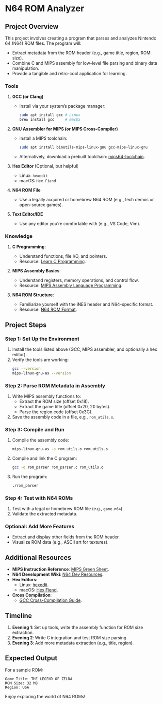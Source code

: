 # N64 ROM Analyzer

## Project Overview
This project involves creating a program that parses and analyzes Nintendo 64 (N64) ROM files. The program will:
- Extract metadata from the ROM header (e.g., game title, region, ROM size).
- Combine C and MIPS assembly for low-level file parsing and binary data manipulation.
- Provide a tangible and retro-cool application for learning.

### Tools
1. **GCC (or Clang)**
   - Install via your system’s package manager:
     ```bash
     sudo apt install gcc # Linux
     brew install gcc     # macOS
     ```

2. **GNU Assembler for MIPS (or MIPS Cross-Compiler)**
   - Install a MIPS toolchain:
     ```bash
     sudo apt install binutils-mips-linux-gnu gcc-mips-linux-gnu
     ```
   - Alternatively, download a prebuilt toolchain: [mips64-toolchain](https://github.com/archlinux/svntogit-community/tree/packages/mips64-toolchain/trunk).

3. **Hex Editor** (Optional, but helpful)
   - Linux: `hexedit`
   - macOS: `Hex Fiend`

4. **N64 ROM File**
   - Use a legally acquired or homebrew N64 ROM (e.g., tech demos or open-source games).

5. **Text Editor/IDE**
   - Use any editor you’re comfortable with (e.g., VS Code, Vim).

### Knowledge
1. **C Programming**:
   - Understand functions, file I/O, and pointers.
   - Resource: [Learn C Programming](https://www.learn-c.org/).

2. **MIPS Assembly Basics**:
   - Understand registers, memory operations, and control flow.
   - Resource: [MIPS Assembly Language Programming](https://chortle.ccsu.edu/AssemblyTutorial/index.html).

3. **N64 ROM Structure**:
   - Familiarize yourself with the iNES header and N64-specific format.
   - Resource: [N64 ROM Format](http://n64devkit.square7.ch/articles.htm).

## Project Steps

### Step 1: Set Up the Environment
1. Install the tools listed above (GCC, MIPS assembler, and optionally a hex editor).
2. Verify the tools are working:
   ```bash
   gcc --version
   mips-linux-gnu-as --version
   ```

### Step 2: Parse ROM Metadata in Assembly
1. Write MIPS assembly functions to:
   - Extract the ROM size (offset 0x18).
   - Extract the game title (offset 0x20, 20 bytes).
   - Parse the region code (offset 0x3C).
2. Save the assembly code in a file, e.g., `rom_utils.s`.

### Step 3: Compile and Run
1. Compile the assembly code:
   ```bash
   mips-linux-gnu-as -o rom_utils.o rom_utils.s
   ```
2. Compile and link the C program:
   ```bash
   gcc -o rom_parser rom_parser.c rom_utils.o
   ```
3. Run the program:
   ```bash
   ./rom_parser
   ```

### Step 4: Test with N64 ROMs
1. Test with a legal or homebrew ROM file (e.g., `game.n64`).
2. Validate the extracted metadata.

### Optional: Add More Features
- Extract and display other fields from the ROM header.
- Visualize ROM data (e.g., ASCII art for textures).

## Additional Resources
- **MIPS Instruction Reference**: [MIPS Green Sheet](https://inst.eecs.berkeley.edu/~cs61c/fa17/img/mips-green-sheet.pdf).
- **N64 Development Wiki**: [N64 Dev Resources](https://n64devkit.square7.ch/).
- **Hex Editors**:
  - Linux: [hexedit](https://linux.die.net/man/1/hexedit).
  - macOS: [Hex Fiend](https://ridiculousfish.com/hexfiend/).
- **Cross Compilation**:
  - [GCC Cross-Compilation Guide](https://preshing.com/20141119/how-to-build-a-gcc-cross-compiler/).

## Timeline
1. **Evening 1**: Set up tools, write the assembly function for ROM size extraction.
2. **Evening 2**: Write C integration and test ROM size parsing.
3. **Evening 3**: Add more metadata extraction (e.g., title, region).

## Expected Output
For a sample ROM:
```
Game Title: THE LEGEND OF ZELDA
ROM Size: 32 MB
Region: USA
```

Enjoy exploring the world of N64 ROMs!
